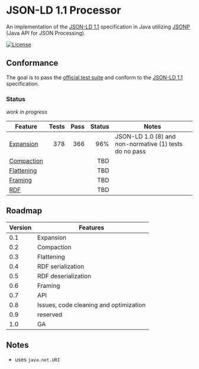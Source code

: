 # JSON-LD 1.1 Processor

An implementation of the [JSON-LD 1.1](https://www.w3.org/TR/json-ld/) specification in Java utilizing [JSONP](https://javaee.github.io/jsonp/) (Java API for JSON Processing).


[![License](https://img.shields.io/badge/License-Apache%202.0-blue.svg)](https://opensource.org/licenses/Apache-2.0)


## Conformance

The goal is to pass the [official test suite](https://github.com/w3c/json-ld-api/tree/master/tests) and conform to the [JSON-LD 1.1](https://www.w3.org/TR/json-ld/)  specification.

###  Status

*work in progress*

 Feature | Tests | Pass | Status | Notes
 --- | ---: | ---: | ---: | ---
[Expansion](https://www.w3.org/TR/json-ld/#expanded-document-form) | 378 |  366 | 96% | JSON-LD 1.0 (8) and non-normative (1) tests do no pass 
[Compaction](https://www.w3.org/TR/json-ld/#compacted-document-form) | | | TBD |
[Flattening](https://www.w3.org/TR/json-ld/#flattened-document-form) | | | TBD |
[Framing](https://www.w3.org/TR/json-ld11-framing/#framing) | | | TBD |
[RDF](https://www.w3.org/TR/json-ld/#relationship-to-rdf) | | | TBD |

## Roadmap

Version | Features | 
--- | ---
0.1 | Expansion |
0.2 | Compaction 
0.3 | Flattening
0.4 | RDF serialization
0.5 | RDF deserialization
0.6 | Framing
0.7 | API
0.8 | Issues, code cleaning and optimization
0.9 | reserved
1.0 | GA

## Notes
* uses `java.net.URI`


